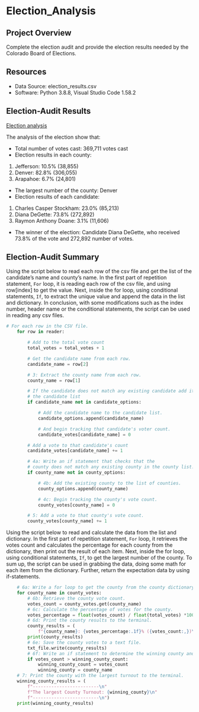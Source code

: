 # Election_Analysis

## Project Overview
Complete the election audit and provide the election results needed by the Colorado Board of Elections.

## Resources
- Data Source: election_results.csv
- Software: Python 3.8.8, Visual Studio Code 1.58.2

## Election-Audit Results

[Election analysis](https://github.com/BessHung/Election_Analysis/blob/ba7452990fc684e449b0caa811ee421b9a962b0b/analysis/election_analysis.txt)

The analysis of the election show that:
- Total number of votes cast: 369,711 votes cast
- Election results in each county:
1.	Jefferson: 10.5% (38,855)
2.	Denver: 82.8% (306,055)
3.	Arapahoe: 6.7% (24,801)
- The largest number of the county: Denver
- Election results of each candidate:
1.	Charles Casper Stockham: 23.0% (85,213)
2.	Diana DeGette: 73.8% (272,892)
3.	Raymon Anthony Doane: 3.1% (11,606) 
- The winner of the election: Candidate Diana DeGette, who received 73.8% of the vote and 272,892 number of votes.



## Election-Audit Summary
Using the script below to read each row of the csv file and get the list of the candidate’s name and county’s name. In the first part of repetition statement, `For` loop, it is reading each row of the csv file, and using row[index] to get the value. Next, inside the for loop, using conditional statements, `If`, to extract the unique value and append the data in the list and dictionary. In conclusion, with some modifications such as the index number, header name or the conditional statements, the script can be used in reading any csv files. 
```Python
# For each row in the CSV file.
    for row in reader:

        # Add to the total vote count
        total_votes = total_votes + 1

        # Get the candidate name from each row.
        candidate_name = row[2]

        # 3: Extract the county name from each row.
        county_name = row[1]

        # If the candidate does not match any existing candidate add it to
        # the candidate list
        if candidate_name not in candidate_options:

            # Add the candidate name to the candidate list.
            candidate_options.append(candidate_name)

            # And begin tracking that candidate's voter count.
            candidate_votes[candidate_name] = 0

        # Add a vote to that candidate's count
        candidate_votes[candidate_name] += 1

        # 4a: Write an if statement that checks that the
        # county does not match any existing county in the county list.
        if county_name not in county_options:

            # 4b: Add the existing county to the list of counties.
            county_options.append(county_name)

            # 4c: Begin tracking the county's vote count.
            county_votes[county_name] = 0

        # 5: Add a vote to that county's vote count.
        county_votes[county_name] += 1
```
Using the script below to read and calculate the data from the list and dictionary. In the first part of repetition statement, `For` loop, it retrieves the votes count and calculates the percentage for each county from the dictionary, then print out the result of each item. Next, inside the for loop, using conditional statements, `If`, to get the largest number of the county. To sum up, the script can be used in grabbing the data, doing some math for each item from the dictionary. Further, return the expectation data by using if-statements.
```Python
    # 6a: Write a for loop to get the county from the county dictionary
    for county_name in county_votes:
        # 6b: Retrieve the county vote count.
        votes_count = county_votes.get(county_name)
        # 6c: Calculate the percentage of votes for the county.
        votes_percentage = float(votes_count) / float(total_votes) *100
        # 6d: Print the county results to the terminal.
        county_results = (
            f"{county_name}: {votes_percentage:.1f}% ({votes_count:,})\n")
        print(county_results)
        # 6e: Save the county votes to a text file.
        txt_file.write(county_results)
        # 6f: Write an if statement to determine the winning county and get its vote count.
        if votes_count > winning_county_count:
            winning_county_count = votes_count
            winning_county = county_name
    # 7: Print the county with the largest turnout to the terminal.
    winning_county_results = (
        f"-------------------------\n"
        f"The largest County Turnout: {winning_county}\n"
        f"-------------------------\n")
    print(winning_county_results)
```
